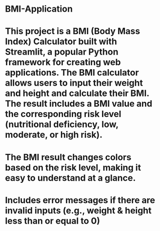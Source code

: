 # BMI-Application

# This project is a BMI (Body Mass Index) Calculator built with Streamlit, a popular Python framework for creating web applications. The BMI calculator allows users to input their weight and height and calculate their BMI. The result includes a BMI value and the corresponding risk level (nutritional deficiency, low, moderate, or high risk).

# The BMI result changes colors based on the risk level, making it easy to understand at a glance.
# Includes error messages if there are invalid inputs (e.g., weight & height less than or equal to 0)
